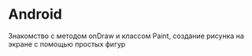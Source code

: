 # Android
Знакомство с методом onDraw и классом Paint, создание рисунка на экране с помощью простых фигур
